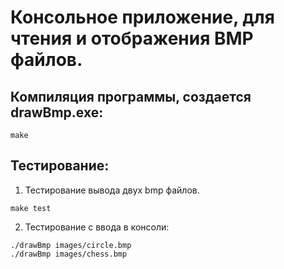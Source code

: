 # Консольное приложение, для чтения и отображения BMP файлов.

## Компиляция программы, создается drawBmp.exe:

```
make
```

## Тестирование:

1. Тестирование вывода двух bmp файлов.

```
make test
```

2. Тестирование с ввода в консоли:

```
./drawBmp images/circle.bmp
./drawBmp images/chess.bmp
```
